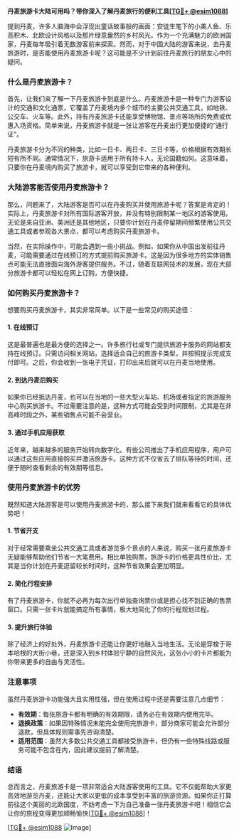 **丹麦旅游卡大陆可用吗？带你深入了解丹麦旅行的便利工具[[TG💪+ @esim1088](https://t.me/s/esim1088)]**

提到丹麦，许多人脑海中会浮现出童话故事般的画面：安徒生笔下的小美人鱼、乐高积木、北欧设计风格以及那片绿意盎然的乡村风光。作为一个充满魅力的欧洲国家，丹麦每年吸引着无数游客前来探索。然而，对于中国大陆的游客来说，去丹麦旅游时，是否能使用丹麦旅游卡呢？这可能是不少计划前往丹麦旅行的朋友心中的疑问。

### 什么是丹麦旅游卡？

首先，让我们来了解一下丹麦旅游卡到底是什么。丹麦旅游卡是一种专门为游客设计的交通和文化通票，它覆盖了丹麦境内多个城市的主要公共交通工具，如地铁、公交车、火车等。此外，持有丹麦旅游卡还能享受博物馆、景点等场所的免费或优惠入场资格。简单来说，丹麦旅游卡就是一张让游客在丹麦出行更加便捷的“通行证”。

丹麦旅游卡分为不同的种类，比如一日卡、两日卡、三日卡等，价格根据有效期长短有所不同。通常情况下，旅游卡适用于所有持卡人，无论国籍如何。这意味着，只要你在丹麦境内购买了旅游卡，就可以享受到它带来的各种便利。

### 大陆游客能否使用丹麦旅游卡？

那么，问题来了，大陆游客是否可以在丹麦购买并使用旅游卡呢？答案是肯定的！实际上，丹麦旅游卡对所有国际游客开放，并没有特别限制某一地区的游客使用。无论是来自亚洲、美洲还是其他地区，只要你计划在丹麦停留期间频繁使用公共交通工具或者参观各大景点，都可以考虑购买丹麦旅游卡。

当然，在实际操作中，可能会遇到一些小挑战。例如，如果你从中国出发前往丹麦，可能需要通过在线预订的方式提前购买旅游卡。这是因为很多地方的实体销售点可能无法直接面向海外游客提供服务。不过，随着互联网技术的发展，现在大部分旅游卡都可以轻松在网上订购，方便快捷。

### 如何购买丹麦旅游卡？

想要购买丹麦旅游卡，其实非常简单。以下是一些常见的购买途径：

#### 1. 在线预订
这是最普遍也是最方便的选择之一。许多旅行社或专门提供旅游卡服务的网站都支持在线预订。只需访问相关网站，选择适合自己的旅游卡类型，并按照提示完成支付即可。之后，你会收到一张电子凭证，打印出来后就可以在丹麦当地使用。

#### 2. 到达丹麦后购买
如果你已经抵达丹麦，也可以在当地的一些大型火车站、机场或者指定的旅游服务中心购买旅游卡。不过需要注意的是，这种方式可能会受到时间限制，尤其是在非高峰时段之外，某些销售点可能不会营业。

#### 3. 通过手机应用获取
近年来，越来越多的服务开始转向数字化。有些公司推出了手机应用程序，用户可以通过这些应用直接购买并激活旅游卡。这种方式不仅省去了排队等待的时间，还便于随时查看剩余的有效期等信息。

### 使用丹麦旅游卡的优势

既然知道大陆游客是可以使用丹麦旅游卡的，那么接下来我们就来看看它的具体优势吧！

#### 1. 节省开支
对于经常需要乘坐公共交通工具或者游览多个景点的人来说，购买一张丹麦旅游卡无疑能够帮助他们节省一大笔费用。相比单独购票，旅游卡的价格更具性价比，尤其是当你计划在丹麦逗留较长时间时，这种节省效果会更加明显。

#### 2. 简化行程安排
有了丹麦旅游卡，你就不必再为每次出行单独查询票价或是担心找不到正确的售票窗口。只需一张卡片就能搞定所有事情，极大地简化了你的行程规划过程。

#### 3. 提升旅行体验
除了经济上的好处外，丹麦旅游卡还能让你更好地融入当地生活。无论是穿梭于哥本哈根的大街小巷，还是深入到乡村体验宁静的自然风光，这张小小的卡片都能为你带来更多的自由与灵活性。

### 注意事项

虽然丹麦旅游卡功能强大且实用性强，但在使用过程中还是需要注意几点细节：

- **有效期**：每张旅游卡都有明确的有效期限，请务必在有效期内使用完毕。
- **退换政策**：如果因特殊情况未能完全使用完旅游卡，部分商家可能会允许部分退款，但具体规则需事先咨询清楚。
- **适用范围**：虽然大多数公共交通工具都接受旅游卡，但仍有一些特殊线路或服务可能不包含在内，因此建议提前了解清楚。

### 结语

总而言之，丹麦旅游卡是一项非常适合大陆游客使用的工具。它不仅能帮助大家更高效地游览丹麦，还能让大家以更低的成本享受到丰富的旅游资源。如果你正打算前往这个美丽的北欧国度，不妨考虑一下为自己准备一张丹麦旅游卡吧！相信它会让你的旅程变得更加顺畅愉快[[TG💪+ @esim1088](https://t.me/s/esim1088)]！

[[TG💪+ @esim1088](https://t.me/s/esim1088) ![Image](https://i.postimg.cc/4NQfJmqS/Snipaste-2025-05-13-00-14-12.png)]